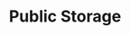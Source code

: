 ---
title: "Public Storage"
url: /salem/public-storage-lancaster-drive-northeast-3/
shop: storage rental
---